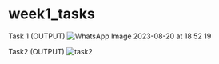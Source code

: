 # week1_tasks
Task 1 (OUTPUT)
![WhatsApp Image 2023-08-20 at 18 52 19](https://github.com/PinnintiSushma/week1_tasks/assets/118241919/1803904b-b3fd-4fbb-a235-eb0f7304d1d8)

Task2 (OUTPUT)
![task2](https://github.com/PinnintiSushma/week1_tasks/assets/118241919/e85487ae-8770-48dd-b977-16191456b2c8)
